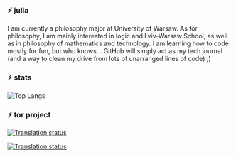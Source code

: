 ### ⚡ julia 
I am currently a philosophy major at University of Warsaw. As for philosophy, I am mainly interested in logic and Lviv-Warsaw School, as well as in philosophy of mathematics and technology. I am learning how to code mostly for fun, but who knows... GitHub will simply act as my tech journal (and a way to clean my drive from lots of unarranged lines of code) ;)

### ⚡ stats
![Top Langs](https://github-readme-stats.vercel.app/api/top-langs/?username=P4R4D1GMSH1FT&theme=dracula)

### ⚡ tor project
<a href="https://hosted.weblate.org/engage/tor/-/pl/">
<img src="https://hosted.weblate.org/widget/tor/tpo-web/pl/svg-badge.svg" alt="Translation status" />
</a>

[![Translation status](https://hosted.weblate.org/widget/tor/community-portal/pl/open-graph.png)](https://hosted.weblate.org/engage/tor/-/pl/)

<!--
**P4R4D1GMSH1FT/P4R4D1GMSH1FT** is a ✨ _special_ ✨ repository because its `README.md` (this file) appears on your GitHub profile.

Here are some ideas to get you started:

- 🔭 I’m currently working on ...
- 🌱 I’m currently learning ...
- 👯 I’m looking to collaborate on ...
- 🤔 I’m looking for help with ...
- 💬 Ask me about ...
- 📫 How to reach me: ...
- 😄 Pronouns: ...
- ⚡ Fun fact: ...
-->

